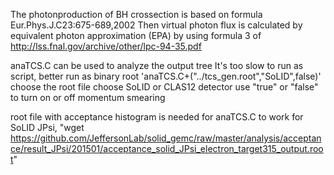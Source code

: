 The photonproduction of BH crossection is based on formula Eur.Phys.J.C23:675-689,2002
Then virtual photon flux is calculated by equivalent photon approximation (EPA) by using formula 3 of
http://lss.fnal.gov/archive/other/lpc-94-35.pdf 

anaTCS.C can be used to analyze the output tree
It's too slow to run as script, better run as binary
root 'anaTCS.C+("../tcs_gen.root","SoLID",false)'
choose the root file
choose SoLID or CLAS12 detector
use "true" or "false" to turn on or off momentum smearing

root file with acceptance histogram is needed for anaTCS.C to work
for SoLID JPsi, "wget https://github.com/JeffersonLab/solid_gemc/raw/master/analysis/acceptance/result_JPsi/201501/acceptance_solid_JPsi_electron_target315_output.root"

